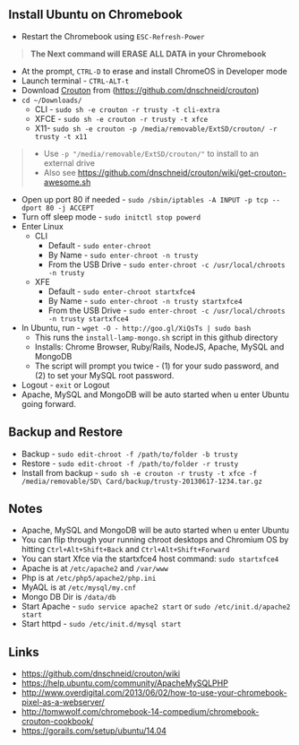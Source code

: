 ## Install Ubuntu on Chromebook

- Restart the Chromebook using `ESC-Refresh-Power`

> **The Next command will ERASE ALL DATA in your Chromebook**

- At the prompt, `CTRL-D` to erase and install ChromeOS in Developer mode
- Launch terminal - `CTRL-ALT-t`
- Download [Crouton](http://goo.gl/fd3zc) from (https://github.com/dnschneid/crouton)
- `cd ~/Downloads/`
  - CLI - `sudo sh -e crouton -r trusty -t cli-extra`
  - XFCE - `sudo sh -e crouton -r trusty -t xfce`
  - X11- `sudo sh -e crouton -p /media/removable/ExtSD/crouton/ -r trusty -t x11`

> - Use `-p "/media/removable/ExtSD/crouton/"` to install to an external drive
> - Also see https://github.com/dnschneid/crouton/wiki/get-crouton-awesome.sh

- Open up port 80 if needed - `sudo /sbin/iptables -A INPUT -p tcp --dport 80 -j ACCEPT`
- Turn off sleep mode - `sudo initctl stop powerd`
- Enter Linux 
  - CLI
    - Default - `sudo enter-chroot`
    - By Name - `sudo enter-chroot -n trusty`
    - From the USB Drive - `sudo enter-chroot -c /usr/local/chroots -n trusty`
  - XFE
    - Default - `sudo enter-chroot startxfce4`
    - By Name - `sudo enter-chroot -n trusty startxfce4`
    - From the USB Drive - `sudo enter-chroot -c /usr/local/chroots -n trusty startxfce4`
- In Ubuntu, run - `wget -O - http://goo.gl/XiQsTs | sudo bash`
  - This runs the `install-lamp-mongo.sh` script in this github directory
  - Installs: Chrome Browser, Ruby/Rails, NodeJS, Apache, MySQL and MongoDB
  - The script will prompt you twice - (1) for your sudo password, and (2) to set your MySQL root password.
- Logout - `exit` or Logout
- Apache, MySQL and MongoDB will be auto started when u enter Ubuntu going forward.

## Backup and Restore

- Backup - `sudo edit-chroot -f /path/to/folder -b trusty`
- Restore - `sudo edit-chroot -f /path/to/folder -r trusty`
- Install from backup - `sudo sh -e crouton -r trusty -t xfce -f /media/removable/SD\ Card/backup/trusty-20130617-1234.tar.gz`

## Notes

- Apache, MySQL and MongoDB will be auto started when u enter Ubuntu
- You can flip through your running chroot desktops and Chromium OS by hitting `Ctrl+Alt+Shift+Back` and `Ctrl+Alt+Shift+Forward`
- You can start Xfce via the startxfce4 host command: `sudo startxfce4`
- Apache is at `/etc/apache2` and `/var/www`
- Php is at `/etc/php5/apache2/php.ini`
- MyAQL is at `/etc/mysql/my.cnf`
- Mongo DB Dir is `/data/db`
- Start Apache - `sudo service apache2 start` or `sudo /etc/init.d/apache2 start`
- Start httpd - `sudo /etc/init.d/mysql start`

## Links

- https://github.com/dnschneid/crouton/wiki
- https://help.ubuntu.com/community/ApacheMySQLPHP
- http://www.overdigital.com/2013/06/02/how-to-use-your-chromebook-pixel-as-a-webserver/
- http://tomwwolf.com/chromebook-14-compedium/chromebook-crouton-cookbook/
- https://gorails.com/setup/ubuntu/14.04
